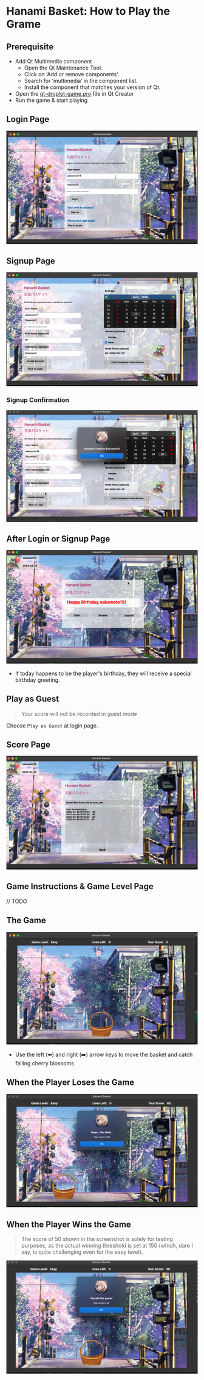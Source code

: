 # Hanami Basket: How to Play the Grame

## Prerequisite

- Add Qt Multimedia component
  - Open the Qt Maintenance Tool.
  - Click on ‘Add or remove components’.
  - Search for ‘multimedia’ in the component list.
  - Install the component that matches your version of Qt.
- Open the [qt-droplet-game.pro](qt-droplet-game.pro) file in Qt Creator
- Run the game & start playing

## Login Page

![](screenshots/login.png)

## Signup Page

![](screenshots/signup.png)

### Signup Confirmation

![](screenshots/signup_confirmation.png)

## After Login or Signup Page

![](screenshots/after_login_or_signup.png)

- If today happens to be the player's birthday, they will receive a special birthday greeting.

## Play as Guest
> Your score will not be recorded in guest mode

Choose `Play as Guest` at login page.


## Score Page

![](screenshots/score_page.png)

## Game Instructions & Game Level Page

// TODO

## The Game

![](screenshots/game_scene.png)

- Use the left (⬅️) and right (➡️) arrow keys to move the basket and catch falling cherry blossoms

## When the Player Loses the Game

![](screenshots/lose.png)

## When the Player Wins the Game

> The score of 50 shown in the screenshot is solely for testing purposes, as the actual winning threshold is set at 150 (which, dare I say, is quite challenging even for the easy level).

![](screenshots/win.png)